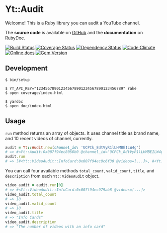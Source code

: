 # Yt::Audit

Welcome! This is a Ruby library you can audit a YouTube channel.

The **source code** is available on [GitHub](https://github.com/Fullscreen/yt-audit) and the **documentation** on [RubyDoc](http://www.rubydoc.info/github/fullscreen/yt-audit/master/Yt/Audit).

[![Build Status](http://img.shields.io/travis/Fullscreen/yt-audit/master.svg)](https://travis-ci.org/Fullscreen/yt-audit)
[![Coverage Status](http://img.shields.io/coveralls/Fullscreen/yt-audit/master.svg)](https://coveralls.io/r/Fullscreen/yt-audit)
[![Dependency Status](http://img.shields.io/gemnasium/Fullscreen/yt-audit.svg)](https://gemnasium.com/Fullscreen/yt-audit)
[![Code Climate](http://img.shields.io/codeclimate/github/Fullscreen/yt-audit.svg)](https://codeclimate.com/github/Fullscreen/yt-audit)
[![Online docs](http://img.shields.io/badge/docs-✓-green.svg)](http://www.rubydoc.info/github/fullscreen/yt-audit/master/Yt/Audit)
[![Gem Version](http://img.shields.io/gem/v/yt-audit.svg)](http://rubygems.org/gems/yt-audit)


## Development

    $ bin/setup

    $ YT_API_KEY="123456789012345678901234567890123456789" rake
    $ open coverage/index.html

    $ yardoc
    $ open doc/index.html

## Usage

`run` method returns an array of objects. It uses channel title as brand name, and 10 recent videos of channel, currently.

```ruby
audit = Yt::Audit.new(channel_id: 'UCPCk_8dtVyR1lLHMBEILW4g')
# => #<Yt::Audit:0x007f94ec8050b0 @channel_id="UCPCk_8dtVyR1lLHMBEILW4g">
audit.run
# => [#<Yt::VideoAudit::InfoCard:0x007f94ec8c6f30 @videos=[...]>, #<Yt::VideoAudit::BrandAnchoring...>, #<Yt::VideoAudit::SubscribeAnnotation...>, #<Yt::VideoAudit::YoutubeAssociation...>, #<Yt::VideoAudit::EndCard...>]
```

You can call four available methods `total_count`, `valid_count`, `title`, and `description` from each `Yt::VideoAudit` object.

```ruby
video_audit = audit.run[0]
# => #<Yt::VideoAudit::InfoCard:0x007f94ec979ab8 @videos=[...]>
video_audit.total_count
# => 10
video_audit.valid_count
# => 10
video_audit.title
# => "Info Cards"
video_audit.description
# => "The number of videos with an info card"
```
